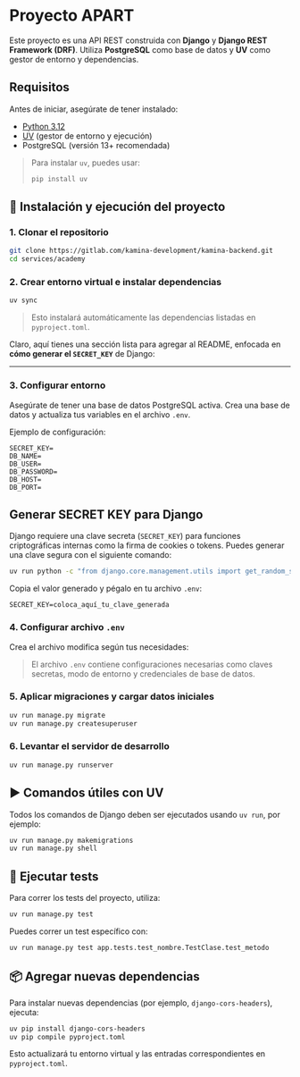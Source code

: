 # Proyecto APART

Este proyecto es una API REST construida con **Django** y **Django REST Framework (DRF)**. Utiliza **PostgreSQL** como base de datos y **UV** como gestor de entorno y dependencias.

## Requisitos

Antes de iniciar, asegúrate de tener instalado:

* [Python 3.12](https://www.python.org/downloads/)
* [UV](https://github.com/astral-sh/uv) (gestor de entorno y ejecución)
* PostgreSQL (versión 13+ recomendada)

> Para instalar `uv`, puedes usar:
>
> ```bash
> pip install uv
> ```

## 🧪 Instalación y ejecución del proyecto

### 1. Clonar el repositorio

```bash
git clone https://gitlab.com/kamina-development/kamina-backend.git
cd services/academy
```

### 2. Crear entorno virtual e instalar dependencias

```bash
uv sync
```

> Esto instalará automáticamente las dependencias listadas en `pyproject.toml`.

Claro, aquí tienes una sección lista para agregar al README, enfocada en **cómo generar el `SECRET_KEY`** de Django:

---


### 3. Configurar entorno

Asegúrate de tener una base de datos PostgreSQL activa. Crea una base de datos y actualiza tus variables en el archivo `.env`.

Ejemplo de configuración:

```env
SECRET_KEY=
DB_NAME=
DB_USER=
DB_PASSWORD=
DB_HOST=
DB_PORT=
```

## Generar SECRET KEY para Django

Django requiere una clave secreta (`SECRET_KEY`) para funciones criptográficas internas como la firma de cookies o tokens. Puedes generar una clave segura con el siguiente comando:

```bash
uv run python -c "from django.core.management.utils import get_random_secret_key; print(get_random_secret_key())"
```

Copia el valor generado y pégalo en tu archivo `.env`:

```env
SECRET_KEY=coloca_aquí_tu_clave_generada
```

### 4. Configurar archivo `.env`

Crea el archivo modifica según tus necesidades:

> El archivo `.env` contiene configuraciones necesarias como claves secretas, modo de entorno y credenciales de base de datos.

### 5. Aplicar migraciones y cargar datos iniciales

```bash
uv run manage.py migrate
uv run manage.py createsuperuser
```

### 6. Levantar el servidor de desarrollo

```bash
uv run manage.py runserver
```

## ▶️ Comandos útiles con UV

Todos los comandos de Django deben ser ejecutados usando `uv run`, por ejemplo:

```bash
uv run manage.py makemigrations
uv run manage.py shell
```

## 🧪 Ejecutar tests

Para correr los tests del proyecto, utiliza:

```bash
uv run manage.py test
```

Puedes correr un test específico con:

```bash
uv run manage.py test app.tests.test_nombre.TestClase.test_metodo
```

## 📦 Agregar nuevas dependencias

Para instalar nuevas dependencias (por ejemplo, `django-cors-headers`), ejecuta:

```bash
uv pip install django-cors-headers
uv pip compile pyproject.toml
```

Esto actualizará tu entorno virtual y las entradas correspondientes en `pyproject.toml`.